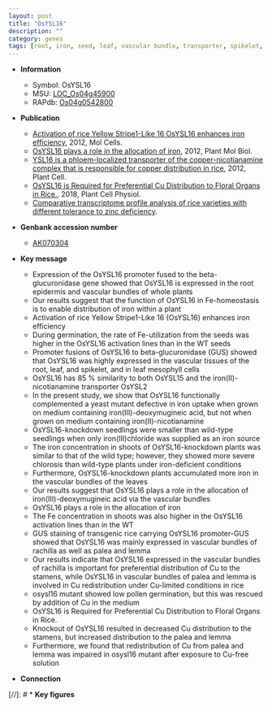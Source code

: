 ```yaml
---
layout: post
title: "OsYSL16"
description: ""
category: genes
tags: [root, iron, seed, leaf, vascular bundle, transporter, spikelet, seedling, homeostasis, shoot, pollen, floral, palea, lemma, floral organ]
---
```


* **Information**  
    + Symbol: OsYSL16  
    + MSU: [LOC_Os04g45900](http://rice.plantbiology.msu.edu/cgi-bin/ORF_infopage.cgi?orf=LOC_Os04g45900)  
    + RAPdb: [Os04g0542800](http://rapdb.dna.affrc.go.jp/viewer/gbrowse_details/irgsp1?name=Os04g0542800)  

* **Publication**  
    + [Activation of rice Yellow Stripe1-Like 16 OsYSL16 enhances iron efficiency](http://www.ncbi.nlm.nih.gov/pubmed?term=Activation+of+rice+Yellow+Stripe1-Like+16+OsYSL16+enhances+iron+efficiency%5BTitle%5D), 2012, Mol Cells.
    + [OsYSL16 plays a role in the allocation of iron](http://www.ncbi.nlm.nih.gov/pubmed?term=OsYSL16+plays+a+role+in+the+allocation+of+iron%5BTitle%5D), 2012, Plant Mol Biol.
    + [YSL16 is a phloem-localized transporter of the copper-nicotianamine complex that is responsible for copper distribution in rice](http://www.ncbi.nlm.nih.gov/pubmed?term=YSL16+is+a+phloem-localized+transporter+of+the+copper-nicotianamine+complex+that+is+responsible+for+copper+distribution+in+rice%5BTitle%5D), 2012, Plant Cell.
    + [OsYSL16 is Required for Preferential Cu Distribution to Floral Organs in Rice.](http://www.ncbi.nlm.nih.gov/pubmed?term=OsYSL16+is+Required+for+Preferential+Cu+Distribution+to+Floral+Organs+in+Rice.%5BTitle%5D), 2018, Plant Cell Physiol.
    + [Comparative transcriptome profile analysis of rice varieties with different tolerance to zinc deficiency](Stuttg).

* **Genbank accession number**  
    + [AK070304](http://www.ncbi.nlm.nih.gov/nuccore/AK070304)

* **Key message**  
    + Expression of the OsYSL16 promoter fused to the beta-glucuronidase gene showed that OsYSL16 is expressed in the root epidermis and vascular bundles of whole plants
    + Our results suggest that the function of OsYSL16 in Fe-homeostasis is to enable distribution of iron within a plant
    + Activation of rice Yellow Stripe1-Like 16 (OsYSL16) enhances iron efficiency
    + During germination, the rate of Fe-utilization from the seeds was higher in the OsYSL16 activation lines than in the WT seeds
    + Promoter fusions of OsYSL16 to beta-glucuronidase (GUS) showed that OsYSL16 was highly expressed in the vascular tissues of the root, leaf, and spikelet, and in leaf mesophyll cells
    + OsYSL16 has 85 % similarity to both OsYSL15 and the iron(II)-nicotianamine transporter OsYSL2
    + In the present study, we show that OsYSL16 functionally complemented a yeast mutant defective in iron uptake when grown on medium containing iron(III)-deoxymugineic acid, but not when grown on medium containing iron(II)-nicotianamine
    + OsYSL16-knockdown seedlings were smaller than wild-type seedlings when only iron(III)chloride was supplied as an iron source
    + The iron concentration in shoots of OsYSL16-knockdown plants was similar to that of the wild type; however, they showed more severe chlorosis than wild-type plants under iron-deficient conditions
    + Furthermore, OsYSL16-knockdown plants accumulated more iron in the vascular bundles of the leaves
    + Our results suggest that OsYSL16 plays a role in the allocation of iron(III)-deoxymugineic acid via the vascular bundles
    + OsYSL16 plays a role in the allocation of iron
    + The Fe concentration in shoots was also higher in the OsYSL16 activation lines than in the WT
    + GUS staining of transgenic rice carrying OsYSL16 promoter-GUS showed that OsYSL16 was mainly expressed in vascular bundles of rachilla as well as palea and lemma
    + Our results indicate that OsYSL16 expressed in the vascular bundles of rachilla is important for preferential distribution of Cu to the stamens, while OsYSL16 in vascular bundles of palea and lemma is involved in Cu redistribution under Cu-limited conditions in rice
    + osysl16 mutant showed low pollen germination, but this was rescued by addition of Cu in the medium
    + OsYSL16 is Required for Preferential Cu Distribution to Floral Organs in Rice.
    + Knockout of OsYSL16 resulted in decreased Cu distribution to the stamens, but increased distribution to the palea and lemma
    + Furthermore, we found that redistribution of Cu from palea and lemma was impaired in osysl16 mutant after exposure to Cu-free solution

* **Connection**  

[//]: # * **Key figures**  


